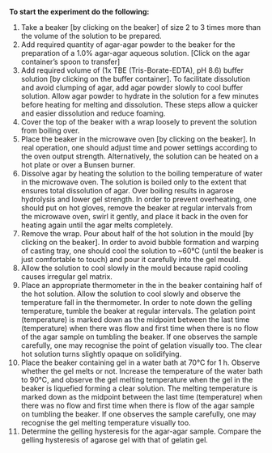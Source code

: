 **To start the experiment do the following:**

1. Take a beaker [by clicking on the beaker] of size 2 to 3 times more than the volume of the solution to be prepared.  
2. Add required quantity of agar-agar powder to the beaker for the preparation of a 1.0% agar-agar aqueous solution. [Click on the agar container’s spoon to transfer]  
3. Add required volume of (1x TBE (Tris-Borate-EDTA), pH 8.6) buffer solution [by clicking on the buffer container]. To facilitate dissolution and avoid clumping of agar, add agar powder slowly to cool buffer solution. Allow agar powder to hydrate in the solution for a few minutes before heating for melting and dissolution. These steps allow a quicker and easier dissolution and reduce foaming.  
4. Cover the top of the beaker with a wrap loosely to prevent the solution from boiling over.  
5. Place the beaker in the microwave oven [by clicking on the beaker]. In real operation, one should adjust time and power settings according to the oven output strength. Alternatively, the solution can be heated on a hot plate or over a Bunsen burner.  
6. Dissolve agar by heating the solution to the boiling temperature of water in the microwave oven. The solution is boiled only to the extent that ensures total dissolution of agar. Over boiling results in agarose hydrolysis and lower gel strength. In order to prevent overheating, one should put on hot gloves, remove the beaker at regular intervals from the microwave oven, swirl it gently, and place it back in the oven for heating again until the agar melts completely.  
7. Remove the wrap. Pour about half of the hot solution in the mould [by clicking on the beaker]. In order to avoid bubble formation and warping of casting tray, one should cool the solution to ~60°C (until the beaker is just comfortable to touch) and pour it carefully into the gel mould.  
8. Allow the solution to cool slowly in the mould because rapid cooling causes irregular gel matrix.  
9. Place an appropriate thermometer in the in the beaker containing half of the hot solution. Allow the solution to cool slowly and observe the temperature fall in the thermometer. In order to note down the gelling temperature, tumble the beaker at regular intervals. The gelation point (temperature) is marked down as the midpoint between the last time (temperature) when there was flow and first time when there is no flow of the agar sample on tumbling the beaker. If one observes the sample carefully, one may recognise the point of gelation visually too. The clear hot solution turns slightly opaque on solidifying.  
10. Place the beaker containing gel in a water bath at 70°C for 1 h. Observe whether the gel melts or not. Increase the temperature of the water bath to 90°C, and observe the gel melting temperature when the gel in the beaker is liquefied forming a clear solution. The melting temperature is marked down as the midpoint between the last time (temperature) when there was no flow and first time when there is flow of the agar sample on tumbling the beaker. If one observes the sample carefully, one may recognise the gel melting temperature visually too.  
11. Determine the gelling hysteresis for the agar-agar sample. Compare the gelling hysteresis of agarose gel with that of gelatin gel.  

